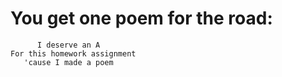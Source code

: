 # You get one poem for the road:

```brainfuck
      I deserve an A
For this homework assignment
   'cause I made a poem
```
